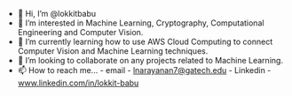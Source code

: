 - 👋 Hi, I’m @lokkitbabu
- 👀 I’m interested in Machine Learning, Cryptography, Computational Engineering and Computer Vision.
- 🌱 I’m currently learning how to use AWS Cloud Computing to connect Computer Vision and Machine Learning techniques.
- 💞️ I’m looking to collaborate on any projects related to Machine Learning.
- 📫 How to reach me...
      - email - lnarayanan7@gatech.edu
      - Linkedin - www.linkedin.com/in/lokkit-babu

<!---
lokkitbabu/lokkitbabu is a ✨ special ✨ repository because its `README.md` (this file) appears on your GitHub profile.
You can click the Preview link to take a look at your changes.
--->
